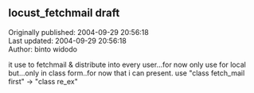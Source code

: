 ## locust_fetchmail draft  
Originally published: 2004-09-29 20:56:18  
Last updated: 2004-09-29 20:56:18  
Author: binto widodo  
  
it use to fetchmail & distribute into every user...for now only use for local
but...only in class form..for now that i can present.
use "class fetch_mail first" -> "class re_ex"